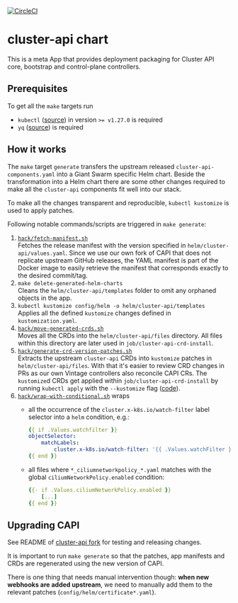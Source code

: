 [![CircleCI](https://circleci.com/gh/giantswarm/cluster-api-app.svg?style=shield)](https://circleci.com/gh/giantswarm/cluster-api-app)

# cluster-api chart

This is a meta App that provides deployment packaging for Cluster API core, bootstrap and control-plane controllers.

## Prerequisites

To get all the `make` targets run

* `kubectl` ([source](https://github.com/kubernetes/kubectl)) in version `>= v1.27.0` is required
* `yq` ([source](https://github.com/mikefarah/yq)) is required

## How it works

The `make` target `generate` transfers the upstream released `cluster-api-components.yaml` into a Giant Swarm specific Helm chart. Beside the transformation into a Helm chart there are some other changes required to make all the `cluster-api` components fit well into our stack.

To make all the changes transparent and reproducible, `kubectl kustomize` is used to apply patches.

Following notable commands/scripts are triggered in `make generate`:

1. [`hack/fetch-manifest.sh`](hack/fetch-manifest.sh)\
    Fetches the release manifest with the version specified in `helm/cluster-api/values.yaml`. Since we use our own fork of CAPI that does not replicate upstream GitHub releases, the YAML manifest is part of the Docker image to easily retrieve the manifest that corresponds exactly to the desired commit/tag.
1. `make delete-generated-helm-charts`\
    Cleans the `helm/cluster-api/templates` folder to omit any orphaned objects in the app.
1. `kubectl kustomize config/helm -o helm/cluster-api/templates`\
    Applies all the defined `kustomize` changes defined in `kustomization.yaml`.
1. [`hack/move-generated-crds.sh`](hack/move-generated-crds.sh)\
    Moves all the CRDs into the `helm/cluster-api/files` directory. All files within this directory are later used in `job/cluster-api-crd-install`.
1. [`hack/generate-crd-version-patches.sh`](hack/generate-crd-version-patches.sh)\
    Extracts the upstream `cluster-api` CRDs into `kustomize` patches in `helm/cluster-api/files`.
    With that it's easier to review CRD changes in PRs as our own Vintage controllers also reconcile CAPI CRs.
    The `kustomize`d CRDs get applied within `job/cluster-api-crd-install` by running `kubectl apply` with the `--kustomize` flag ([code](https://github.com/giantswarm/cluster-api-app/blob/main/helm/cluster-api/templates/crd-install/crd-job.yaml#L48)).
1. [`hack/wrap-with-conditional.sh`](hack/wrap-with-conditional.sh) wraps
    * all the occurrence of the `cluster.x-k8s.io/watch-filter` label selector into a `helm` condition, e.g.:

        ```yaml
        {{ if .Values.watchfilter }}
        objectSelector:
            matchLabels:
                cluster.x-k8s.io/watch-filter: '{{ .Values.watchFilter }}'
        {{ end }}
        ```

    * all files where `*_ciliumnetworkpolicy_*.yaml` matches with the global `ciliumNetworkPolicy.enabled` condition:

        ```yaml
        {{- if .Values.ciliumNetworkPolicy.enabled }}
            [...]
        {{ end }}
        ```

## Upgrading CAPI

See README of [cluster-api fork](https://github.com/giantswarm/cluster-api/blob/main/README.md) for testing and releasing changes.

It is important to run `make generate` so that the patches, app manifests and CRDs are regenerated using the new version of CAPI.

There is one thing that needs manual intervention though: **when new webhooks are added upstream**, we need to manually add them to the relevant patches (`config/helm/certificate*.yaml`).
